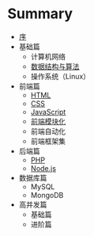# Summary

* [序](README.md)
* 基础篇
  * 计算机网络
  * [数据结构与算法](basic/algorithm.md)
  * 操作系统（Linux）
* 前端篇
  * [HTML](front-end/html.md)
  * [CSS](front-end/css.md)
  * [JavaScript](front-end/js.md)
  * [前端模块化](front-end/module.md)
  * 前端自动化
  * 前端框架集
* 后端篇
  * [PHP](front-end/php.md)
  * [Node.js](front-end/node.md)
* 数据库篇
  * MySQL
  * MongoDB
* 高并发篇
  * 基础篇
  * 进阶篇
